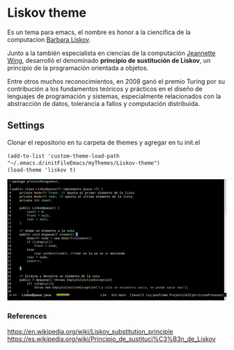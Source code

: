 
# Liskov theme
Es un tema para emacs, el nombre es honor a la ciencifica de la computacion [Barbara Liskov](https://en.wikipedia.org/wiki/Barbara_Liskov).

Junto a la también especialista en ciencias de la computación [Jeannette Wing](https://en.wikipedia.org/wiki/Jeannette_Wing), desarrolló el denominado **principio de sustitución de Liskov**, un principio de la programación orientada a objetos.

Entre otros muchos reconocimientos, en 2008 ganó el premio Turing por su contribución a los fundamentos teóricos y prácticos en el diseño de lenguajes de programación y sistemas, especialmente relacionados con la abstracción de datos, tolerancia a fallos y computación distribuida.

## Settings
Clonar el repositorio en tu carpeta de themes y agregar en tu init.el

~~~
(add-to-list 'custom-theme-load-path "~/.emacs.d/initFileEmacs/myThemes/Liskov-theme")
(load-theme 'liskov t)
~~~

![Liskov theme for emacs](./img/QueueLinkedLiskov.png)

### References
<https://en.wikipedia.org/wiki/Liskov_substitution_principle>
<https://es.wikipedia.org/wiki/Principio_de_sustituci%C3%B3n_de_Liskov>



